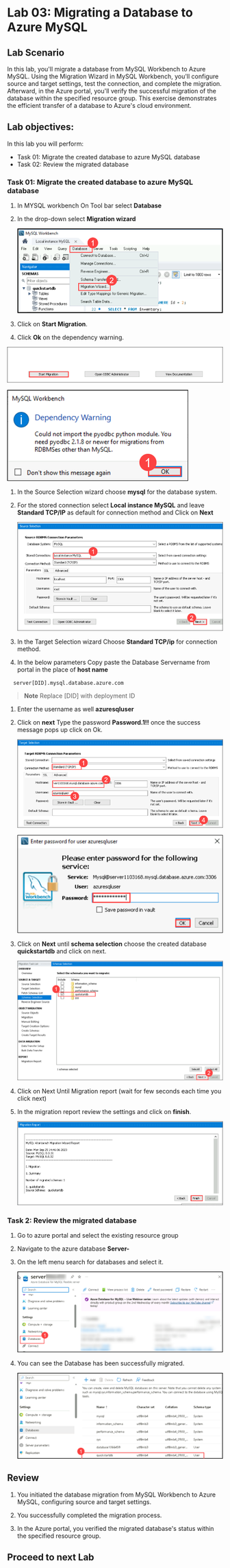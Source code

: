 # Lab 03: Migrating a Database to Azure MySQL

## Lab Scenario

In this lab, you'll migrate a database from MySQL Workbench to Azure MySQL. Using the Migration Wizard in MySQL Workbench, you'll configure source and target settings, test the connection, and complete the migration. Afterward, in the Azure portal, you'll verify the successful migration of the database within the specified resource group. This exercise demonstrates the efficient transfer of a database to Azure's cloud environment.

## Lab objectives:

In this lab you will perform:

+   Task 01: Migrate the created database to azure MySQL database
+   Task 02: Review the migrated database

### Task 01: Migrate the created database to azure MySQL database

1. In MYSQL workbench On Tool bar select **Database**

1. In the drop-down select **Migration wizard**

   ![](Media/023.png)

1. Click on **Start Migration**.

1.  Click **Ok** on the dependency warning.

   ![](Media/six.png)

   ![](Media/seven.png)

1.  In the Source Selection wizard choose **mysql** for the database system.

1. For the stored connection select **Local instance MySQL** and leave **Standard TCP/IP** as default for connection method and Click on **Next**

   ![](Media/eight.png)

1. In the Target Selection wizard Choose **Standard TCP/ip** for connection method.

1. In the below parameters Copy paste the Database Servername from portal in the place of **host name**
  ```
    server[DID].mysql.database.azure.com
  ```
   
   >**Note** Replace [DID] with deployment ID

1. Enter the username as well **azuresqluser**

1. Click on **next** Type the password **Password.1!!** once the success message pops up click on Ok.

   ![](Media/nine.png)

   ![](Media/ten.png)

1. Click on **Next** until **schema selection** choose the created database **quickstartdb** and click on next.

   ![](Media/edit12.png)

1. Click on Next Until Migration report (wait for few seconds each time you click next)

1. In the migration report review the settings and click on **finish**.

   ![](Media/eleven.png)

### Task 2: Review the migrated database

1. Go to azure portal and select the existing resource group

1. Navigate to the azure database **Server-<inject key="DeploymentID" />**

1. On the left menu search for databases and select it.

   ![](Media/034.png)

1. You can see the Database has been successfully migrated.

   ![](Media/035.png)

## Review

1. You initiated the database migration from MySQL Workbench to Azure MySQL, configuring source and target settings.

1. You successfully completed the migration process.

1. In the Azure portal, you verified the migrated database's status within the specified resource group.

## Proceed to next Lab
